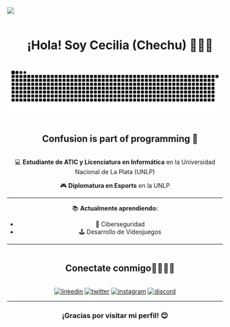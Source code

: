 <!--horizontal divider(gradiant)-->
<img src="https://user-images.githubusercontent.com/73097560/115834477-dbab4500-a447-11eb-908a-139a6edaec5c.gif">

<!--h1 without bottom border-->
<div id="user-content-toc">
  <ul align="center">
    <summary><h1 style="display: inline-block">¡Hola! Soy Cecilia (Chechu) 🙋🏻‍♀️</h1></summary>
  </ul>
</div>


<!--- snake -->
<div align="center">
  <img alt="github-snake" src="https://raw.githubusercontent.com/CeciliaMarfia/CeciliaMarfia/manual-run-output/only-svg/github-contribution-grid-snake.svg" />
</div>


<!--h2 without bottom border-->
<div id="user-content-toc">
  <ul align="center">
    <summary><h2 style="display: inline-block">Confusion is part of programming 🤯</h2></summary>
  </ul>
</div>
<div align="center">
  <p>💻 <strong>Estudiante de ATIC y Licenciatura en Informática</strong> en la Universidad Nacional de La Plata (UNLP)</p>
  <p>🎮 <strong>Diplomatura en Esports</strong> en la UNLP</p>
  <hr>
  <p>📚 <strong>Actualmente aprendiendo:</strong></p>
  <ul>
    <li>🔐 Ciberseguridad</li>
    <li>🕹️ Desarrollo de Videojuegos</li>
  </ul>
</div>
<hr>

<!-- 🔗 Conectate conmigo -->
<!--h2 without bottom border-->
<div id="user-content-toc">
  <ul align="center">
    <summary><h2 style="display: inline-block">Conectate conmigo🫱🏻‍🫲🏼</h2></summary>
  </ul>
</div>

<!--icons and links-->
<p align="center">
<a href="https://www.linkedin.com/in/cecilia-marfia-9a0ab0217/" target="blank"><img align="center" src="https://user-images.githubusercontent.com/88904952/234979284-68c11d7f-1acc-4f0c-ac78-044e1037d7b0.png" alt="linkedin" height="50" width="50" /></a>
<a href="https://twitter.com/ChechuMarfia/" target="blank"><img align="center" src="https://user-images.githubusercontent.com/88904952/234980676-61bfb021-ecc8-48f7-88e6-34c1b06c4a58.png" alt="twitter" height="50" width="50" /></a> 
<a href="https://www.instagram.com/chechumarfia/" target="blank"><img align="center" src="https://user-images.githubusercontent.com/88904952/234981169-2dd1e58f-4b7e-468c-8213-034ba62156c3.png" alt="instagram" height="50" width="50" /></a>
<a href="https://discordapp.com/users/724101377869086791" target="blank"><img align="center" src="https://user-images.githubusercontent.com/88904952/234982627-019fd336-6248-453c-9b05-97c13fd1d207.png" alt="discord" height="50" width="50" /></a>
  
</p>


---
<div align="center">
  <h3>¡Gracias por visitar mi perfil! 😊</h3>
</div>
